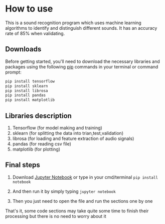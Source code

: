 # How to use


This is a sound recognition program which uses machine learning algorithms to identify and distinguish different sounds. It has an accuracy rate of 85% when validating.

## Downloads

Before getting started, you'll need to download the necessary libraries and packages using the following [pip](https://pip.pypa.io/en/stable/) commands in your terminal or command prompt:

```bash
pip install tensorflow
pip install sklearn
pip install librosa
pip install pandas
pip install matplotlib
```

## Libraries description

1. Tensorflow (for model making and training)
2. sklearn (for splitting the data into trian,test,validation)
3. librosa (for loading and feature extraction of audio signals)
4. pandas (for reading csv file)
5. matplotlib (for plotting)


## Final steps

1. Download [Jupyter Notebook](https://jupyter.org/install) or type in your cmd/terminal ```pip install notebook```

2. And then run it by simply typing ```jupyter notebook```

3. Then you just need to open the file and run the sections one by one


That's it, some code sections may take quite some time to finish their processing but there is no need to worry about it 
